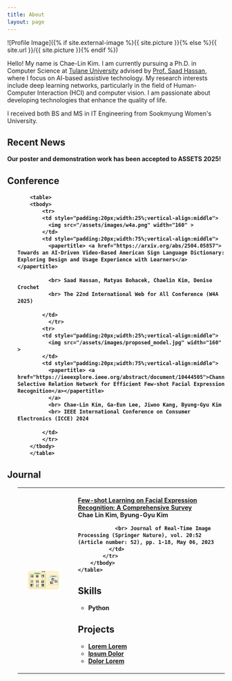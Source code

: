 ```yaml
---
title: About
layout: page
---
```

![Profile Image]({% if site.external-image %}{{ site.picture }}{% else %}{{ site.url }}/{{ site.picture }}{% endif %})

<p> Hello! My name is Chae-Lin Kim.
I am currently pursuing a Ph.D. in Computer Science at <a href="https://sse.tulane.edu/">Tulane University</a> advised by <a href="https://saadh.info/">Prof. Saad Hassan</a>, where I focus on AI-based assistive technology. My research interests include deep learning networks, particularly in the field of Human-Computer Interaction (HCI) and computer vision. I am passionate about developing technologies that enhance the quality of life.</p>

<p>I received both BS and MS in IT Engineering from Sookmyung Women's University.</p> 

<h2>Recent News</h2>
  <b>Our poster and demonstration work has been accepted to <b>ASSETS 2025</b>!

	  
<h2>Conference</h2>
<ul class="conference">

        <table>
		<tbody>
  			<tr>
			<td style="padding:20px;width:25%;vertical-align:middle">
			  <img src="/assets/images/w4a.png" width="160" >
			</td>
			<td style="padding:20px;width:75%;vertical-align:middle">
			  <papertitle> <a href="https://arxiv.org/abs/2504.05857"> Towards an AI-Driven Video-Based American Sign Language Dictionary: Exploring Design and Usage Experience with Learners</a></papertitle>
			  	
			  <br> Saad Hassan, Matyas Bohacek, Chaelin Kim, Denise Crochet
			  <br> The 22nd International Web for All Conference (W4A 2025)

			</td>
			  </tr>    
  			<tr>
			<td style="padding:20px;width:25%;vertical-align:middle">
			  <img src="/assets/images/proposed_model.jpg" width="160" >
			</td>
			<td style="padding:20px;width:75%;vertical-align:middle">
			  <papertitle> <a href="https://ieeexplore.ieee.org/abstract/document/10444505">Channel Selective Relation Network for Efficient Few-shot Facial Expression Recognition</a></papertitle>
			  </a>		
			  <br> Chae-Lin Kim, Ga-Eun Lee, Jiwoo Kang, Byung-Gyu Kim
			  <br> IEEE International Conference on Consumer Electronics (ICCE) 2024

			</td>
			</tr>   
		</tbody>
        </table>



</ul>

<h2>Journal</h2>
<ul class="journal">
        <table>
		<tbody>
			<tr>
			  <td style="padding:20px;width:25%;vertical-align:middle">
				<img src="assets/images/survey_fer.png" width="160" >
			  </td>
			  <td style="padding:20px;width:75%;vertical-align:middle">
				<papertitle><a href="https://link.springer.com/article/10.1007/s11554-023-01310-x">Few-shot Learning on Facial Expression Recognition: A Comprehensive Survey</a></papertitle>
				</a>
				<br> Chae Lin Kim, Byung-Gyu Kim

		        <br> Journal of Real-Time Image Processing (Springer Nature), vol. 20:52 (Article number: 52), pp. 1-18, May 06, 2023
			  </td>
			</tr>          
		</tbody>
 	</table>




</ul>


<h2>Skills</h2>
<ul class="skills">
	<li>Python</li>
</ul>

<h2>Projects</h2>

<ul>
	<li><a href="https://github.com/">Lorem Lorem</a></li>
	<li><a href="https://github.com/">Ipsum Dolor</a></li>
	<li><a href="https://github.com/">Dolor Lorem</a></li>
</ul>
